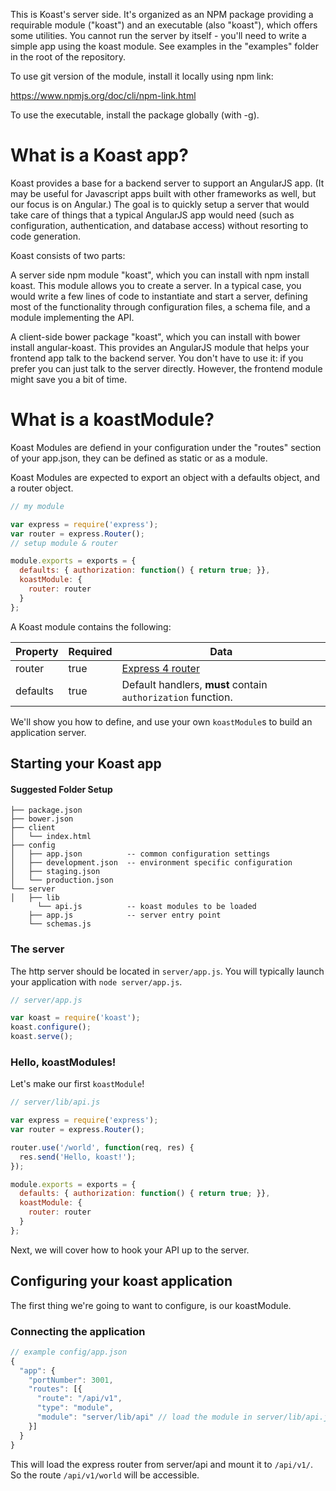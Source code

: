 This is Koast's server side. It's organized as an NPM package providing a
requirable module ("koast") and an executable (also "koast"), which offers some
utilities. You cannot run the server by itself - you'll need to write a simple
app using the koast module. See examples in the "examples" folder in the root
of the repository.

To use git version of the module, install it locally using npm link:

  https://www.npmjs.org/doc/cli/npm-link.html

To use the executable, install the package globally (with -g).


# What is a Koast app?

Koast provides a base for a backend server to support an AngularJS app. (It may be useful for Javascript apps built with other frameworks as well, but our focus is on Angular.) The goal is to quickly setup a server that would take care of things that a typical AngularJS app would need (such as configuration, authentication, and database access) without resorting to code generation.

Koast consists of two parts:

A server side npm module "koast", which you can install with npm install koast. This module allows you to create a server. In a typical case, you would write a few lines of code to instantiate and start a server, defining most of the functionality through configuration files, a schema file, and a module implementing the API.

A client-side bower package "koast", which you can install with bower install angular-koast. This provides an AngularJS module that helps your frontend app talk to the backend server. You don't have to use it: if you prefer you can just talk to the server directly. However, the frontend module might save you a bit of time.

# What is a koastModule?

Koast Modules are defiend in your configuration under the "routes" section of your app.json, they can be defined as static or as a module.

Koast Modules are expected to export an object with a defaults object, and a router object.

```javascript
// my module

var express = require('express');
var router = express.Router();
// setup module & router

module.exports = exports = {
  defaults: { authorization: function() { return true; }},
  koastModule: {
    router: router
  }
};

```

A Koast module contains the following:

| Property | Required | Data |
|----------|----------|------|
| router   |  true    |  [Express 4 router](http://expressjs.com/4x/api.html#router)  |
| defaults |  true    |  Default handlers, **must** contain `authorization` function. |


We'll show you how to define, and use your
own `koastModule`s to build an application server.

## Starting your Koast app

#### Suggested Folder Setup

```
├── package.json
├── bower.json
├── client
│   └── index.html
├── config
│   ├── app.json          -- common configuration settings
│   ├── development.json  -- environment specific configuration
│   ├── staging.json
│   └── production.json
└── server
│   ├── lib
      └── api.js          -- koast modules to be loaded
    ├── app.js            -- server entry point
    └── schemas.js
```

### The server

The http server should be located in `server/app.js`. You will typically
launch your application with `node server/app.js`.

```javascript
// server/app.js

var koast = require('koast');
koast.configure();
koast.serve();
```

### Hello, koastModules!

Let's make our first `koastModule`!

```javascript
// server/lib/api.js

var express = require('express');
var router = express.Router();

router.use('/world', function(req, res) {
  res.send('Hello, koast!');
});

module.exports = exports = {
  defaults: { authorization: function() { return true; }},
  koastModule: {
    router: router
  }
};
```

Next, we will cover how to hook your API up to the server.

## Configuring your koast application

The first thing we're going to want to configure, is our koastModule.

### Connecting the application

```javascript
// example config/app.json
{
  "app": {
    "portNumber": 3001,
    "routes": [{
      "route": "/api/v1",
      "type": "module",
      "module": "server/lib/api" // load the module in server/lib/api.js
    }]
  }
}
```

This will load the express router from server/api and mount it to
`/api/v1/`. So the route `/api/v1/world` will be accessible.
